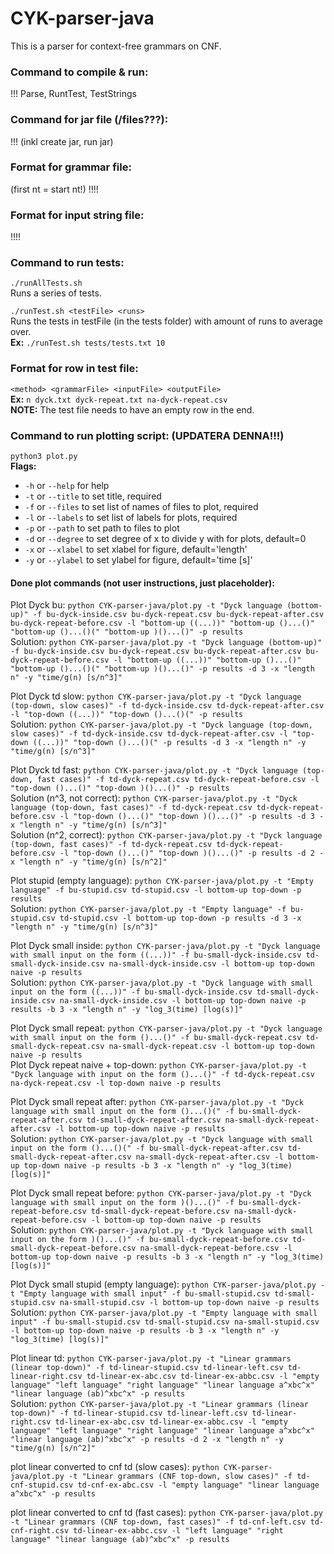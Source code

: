 # CYK-parser-java
This is a parser for context-free grammars on CNF.

### Command to compile & run:
!!!
Parse, RuntTest, TestStrings

### Command for jar file (/files???):
!!! (inkl create jar, run jar)


### Format for grammar file:
(first nt = start nt!)
!!!!

### Format for input string file:
!!!!

### Command to run tests:
`./runAllTests.sh` <br>
Runs a series of tests. <br>

`./runTest.sh <testFile> <runs>` <br>
Runs the tests in testFile (in the tests folder) with amount of runs to average over. <br>
**Ex:** `./runTest.sh tests/tests.txt 10` <br>


### Format for row in test file:
`<method> <grammarFile> <inputFile> <outputFile>` <br>
**Ex:** `n dyck.txt dyck-repeat.txt na-dyck-repeat.csv` <br>
**NOTE:** The test file needs to have an empty row in the end.


### Command to run plotting script: (UPDATERA DENNA!!!)
`python3 plot.py` <br>
**Flags:**
- `-h` or `--help` for help <br>
- `-t` or `--title` to set title, required <br>
- `-f` or `--files` to set list of names of files to plot, required <br>
- `-l` or `--labels` to set list of labels for plots, required <br>
- `-p` or `--path` to set path to files to plot <br>
- `-d` or `--degree` to set degree of x to divide y with for plots, default=0 <br>
- `-x` or `--xlabel` to set xlabel for figure, default='length' <br>
- `-y` or `--ylabel` to set ylabel for figure, default='time [s]' <br>

#### Done plot commands (not user instructions, just placeholder):
Plot Dyck bu:
`python CYK-parser-java/plot.py -t "Dyck language (bottom-up)" -f bu-dyck-inside.csv bu-dyck-repeat.csv bu-dyck-repeat-after.csv bu-dyck-repeat-before.csv -l "bottom-up ((...))" "bottom-up ()...()" "bottom-up ()...()(" "bottom-up )()...()" -p results` <br>
Solution:
`python CYK-parser-java/plot.py -t "Dyck language (bottom-up)" -f bu-dyck-inside.csv bu-dyck-repeat.csv bu-dyck-repeat-after.csv bu-dyck-repeat-before.csv -l "bottom-up ((...))" "bottom-up ()...()" "bottom-up ()...()(" "bottom-up )()...()" -p results -d 3 -x "length n" -y "time/g(n) [s/n^3]"` <br>


Plot Dyck td slow:
`python CYK-parser-java/plot.py -t "Dyck language (top-down, slow cases)" -f td-dyck-inside.csv td-dyck-repeat-after.csv -l "top-down ((...))" "top-down ()...()(" -p results` <br>
Solution:
`python CYK-parser-java/plot.py -t "Dyck language (top-down, slow cases)" -f td-dyck-inside.csv td-dyck-repeat-after.csv -l "top-down ((...))" "top-down ()...()(" -p results -d 3 -x "length n" -y "time/g(n) [s/n^3]"` <br>


Plot Dyck td fast:
`python CYK-parser-java/plot.py -t "Dyck language (top-down, fast cases)" -f td-dyck-repeat.csv td-dyck-repeat-before.csv -l "top-down ()...()" "top-down )()...()" -p results` <br>
Solution (n^3, not correct):
`python CYK-parser-java/plot.py -t "Dyck language (top-down, fast cases)" -f td-dyck-repeat.csv td-dyck-repeat-before.csv -l "top-down ()...()" "top-down )()...()" -p results -d 3 -x "length n" -y "time/g(n) [s/n^3]"` <br>
Solution (n^2, correct):
`python CYK-parser-java/plot.py -t "Dyck language (top-down, fast cases)" -f td-dyck-repeat.csv td-dyck-repeat-before.csv -l "top-down ()...()" "top-down )()...()" -p results -d 2 -x "length n" -y "time/g(n) [s/n^2]"` <br>


Plot stupid (empty language):
`python CYK-parser-java/plot.py -t "Empty language" -f bu-stupid.csv td-stupid.csv -l bottom-up top-down -p results` <br>
Solution:
`python CYK-parser-java/plot.py -t "Empty language" -f bu-stupid.csv td-stupid.csv -l bottom-up top-down -p results -d 3 -x "length n" -y "time/g(n) [s/n^3]"` <br>


Plot Dyck small inside:
`python CYK-parser-java/plot.py -t "Dyck language with small input on the form ((...))" -f bu-small-dyck-inside.csv td-small-dyck-inside.csv na-small-dyck-inside.csv -l bottom-up top-down naive -p results` <br>
Solution:
`python CYK-parser-java/plot.py -t "Dyck language with small input on the form ((...))" -f bu-small-dyck-inside.csv td-small-dyck-inside.csv na-small-dyck-inside.csv -l bottom-up top-down naive -p results -b 3 -x "length n" -y "log_3(time) [log(s)]"` <br>


Plot Dyck small repeat:
`python CYK-parser-java/plot.py -t "Dyck language with small input on the form ()...()" -f bu-small-dyck-repeat.csv td-small-dyck-repeat.csv na-small-dyck-repeat.csv -l bottom-up top-down naive -p results` <br>
Plot Dyck repeat naive + top-down:
`python CYK-parser-java/plot.py -t "Dyck language with input on the form ()...()" -f td-dyck-repeat.csv na-dyck-repeat.csv -l top-down naive -p results` <br>


Plot Dyck small repeat after:
`python CYK-parser-java/plot.py -t "Dyck language with small input on the form ()...()(" -f bu-small-dyck-repeat-after.csv td-small-dyck-repeat-after.csv na-small-dyck-repeat-after.csv -l bottom-up top-down naive -p results` <br>
Solution:
`python CYK-parser-java/plot.py -t "Dyck language with small input on the form ()...()(" -f bu-small-dyck-repeat-after.csv td-small-dyck-repeat-after.csv na-small-dyck-repeat-after.csv -l bottom-up top-down naive -p results -b 3 -x "length n" -y "log_3(time) [log(s)]"` <br>


Plot Dyck small repeat before:
`python CYK-parser-java/plot.py -t "Dyck language with small input on the form )()...()" -f bu-small-dyck-repeat-before.csv td-small-dyck-repeat-before.csv na-small-dyck-repeat-before.csv -l bottom-up top-down naive -p results` <br>
Solution:
`python CYK-parser-java/plot.py -t "Dyck language with small input on the form )()...()" -f bu-small-dyck-repeat-before.csv td-small-dyck-repeat-before.csv na-small-dyck-repeat-before.csv -l bottom-up top-down naive -p results -b 3 -x "length n" -y "log_3(time) [log(s)]"` <br>


Plot Dyck small stupid (empty language):
`python CYK-parser-java/plot.py -t "Empty language with small input" -f bu-small-stupid.csv td-small-stupid.csv na-small-stupid.csv -l bottom-up top-down naive -p results` <br>
Solution:
`python CYK-parser-java/plot.py -t "Empty language with small input" -f bu-small-stupid.csv td-small-stupid.csv na-small-stupid.csv -l bottom-up top-down naive -p results -b 3 -x "length n" -y "log_3(time) [log(s)]"` <br>


Plot linear td:
`python CYK-parser-java/plot.py -t "Linear grammars (linear top-down)" -f td-linear-stupid.csv td-linear-left.csv td-linear-right.csv td-linear-ex-abc.csv td-linear-ex-abbc.csv -l "empty language" "left language" "right language" "linear language a^xbc^x" "linear language (ab)^xbc^x" -p results` <br>
Solution:
`python CYK-parser-java/plot.py -t "Linear grammars (linear top-down)" -f td-linear-stupid.csv td-linear-left.csv td-linear-right.csv td-linear-ex-abc.csv td-linear-ex-abbc.csv -l "empty language" "left language" "right language" "linear language a^xbc^x" "linear language (ab)^xbc^x" -p results -d 2 -x "length n" -y "time/g(n) [s/n^2]"` <br>


plot linear converted to cnf td (slow cases):
`python CYK-parser-java/plot.py -t "Linear grammars (CNF top-down, slow cases)" -f td-cnf-stupid.csv td-cnf-ex-abc.csv -l "empty language" "linear language a^xbc^x" -p results` <br>


plot linear converted to cnf td (fast cases):
`python CYK-parser-java/plot.py -t "Linear grammars (CNF top-down, fast cases)" -f td-cnf-left.csv td-cnf-right.csv td-linear-ex-abbc.csv -l "left language" "right language" "linear language (ab)^xbc^x" -p results` <br>
